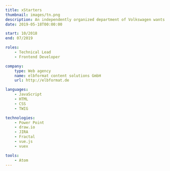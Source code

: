 ```yaml
---
title: xStarters
thumbnail: images/tn.png
description: An independently organized department of Volkswagen wants to launch a campaign to help kids between 14 and 19 to increase digital skills, like programming, design and business. Kids can sign up and find teams to master challenges and win prizes. A website informs kids, parents and teachers about the campaign, an admin interface lets the xStarters team at VW guide the teams while solving quests and manage things, like users, teams and challenge contents. The main focus lies on the Android- and iOS-App, that contains most of the features to compete with other teams to win a challenge, such as signup, team-finding, team-chat, quests.
date: 2019-05-18T00:00:00

start: 10/2018
end: 07/2019

roles:
    - Technical Lead
    - Frontend Developer

company:
    type: Web agency
    name: elbformat content solutions GmbH
    url: http://elbformat.de

languages:
    - JavaScript
    - HTML
    - CSS
    - TWIG

technologies:
    - Power Point
    - draw.io
    - JIRA
    - Fractal
    - vue.js
    - vuex

tools:
    - Atom
---
```

